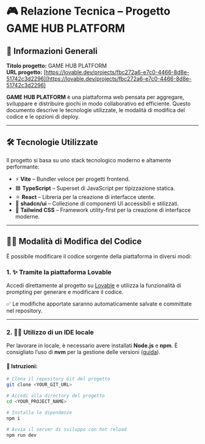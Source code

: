 # 🎮 Relazione Tecnica – Progetto GAME HUB PLATFORM

## 📌 Informazioni Generali

**Titolo progetto:** GAME HUB PLATFORM  
**URL progetto:** [https://lovable.dev/projects/fbc272a6-e7c0-4466-8d8e-51742c3d2296](https://lovable.dev/projects/fbc272a6-e7c0-4466-8d8e-51742c3d2296)

**GAME HUB PLATFORM** è una piattaforma web pensata per aggregare, sviluppare e distribuire giochi in modo collaborativo ed efficiente. Questo documento descrive le tecnologie utilizzate, le modalità di modifica del codice e le opzioni di deploy.

---

## 🛠️ Tecnologie Utilizzate

Il progetto si basa su uno stack tecnologico moderno e altamente performante:

- ⚡ **Vite** – Bundler veloce per progetti frontend.
- 🟦 **TypeScript** – Superset di JavaScript per tipizzazione statica.
- ⚛️ **React** – Libreria per la creazione di interfacce utente.
- 🧩 **shadcn/ui** – Collezione di componenti UI accessibili e stilizzati.
- 🎨 **Tailwind CSS** – Framework utility-first per la creazione di interfacce moderne.

---

## 🧑‍💻 Modalità di Modifica del Codice

È possibile modificare il codice sorgente della piattaforma in diversi modi:

### 1. ✨ Tramite la piattaforma **Lovable**

Accedi direttamente al progetto su [Lovable](https://lovable.dev/projects/fbc272a6-e7c0-4466-8d8e-51742c3d2296) e utilizza la funzionalità di prompting per generare e modificare il codice.

✅ Le modifiche apportate saranno automaticamente salvate e committate nel repository.

---

### 2. 🧑‍💻 Utilizzo di un **IDE locale**

Per lavorare in locale, è necessario avere installati **Node.js** e **npm**. È consigliato l’uso di **nvm** per la gestione delle versioni ([guida](https://github.com/nvm-sh/nvm#installing-and-updating)).

#### 🔧 Istruzioni:

```bash
# Clona il repository Git del progetto
git clone <YOUR_GIT_URL>

# Accedi alla directory del progetto
cd <YOUR_PROJECT_NAME>

# Installa le dipendenze
npm i

# Avvia il server di sviluppo con hot reload
npm run dev
